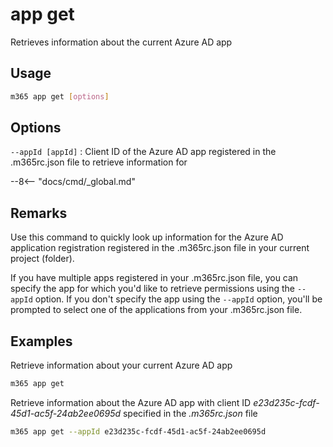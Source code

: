 # app get

Retrieves information about the current Azure AD app

## Usage

```sh
m365 app get [options]
```

## Options

`--appId [appId]`
: Client ID of the Azure AD app registered in the .m365rc.json file to retrieve information for

--8<-- "docs/cmd/_global.md"

## Remarks

Use this command to quickly look up information for the Azure AD application registration registered in the .m365rc.json file in your current project (folder).

If you have multiple apps registered in your .m365rc.json file, you can specify the app for which you'd like to retrieve permissions using the `--appId` option. If you don't specify the app using the `--appId` option, you'll be prompted to select one of the applications from your .m365rc.json file.

## Examples

Retrieve information about your current Azure AD app

```sh
m365 app get
```

Retrieve information about the Azure AD app with client ID _e23d235c-fcdf-45d1-ac5f-24ab2ee0695d_ specified in the _.m365rc.json_ file

```sh
m365 app get --appId e23d235c-fcdf-45d1-ac5f-24ab2ee0695d
```

